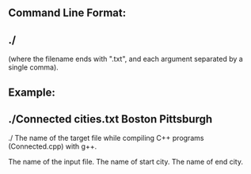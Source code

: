 Command Line Format:
----------------------
./<productname> <filename> <cityname1> <cityname2>
----------------------
(where the filename ends with ".txt", and each argument separated by a single comma).

Example: 
----------------------
./Connected cities.txt Boston Pittsburgh
----------------------

./<productname>
  The name of the target file while compiling C++ programs (Connected.cpp) with g++.

<filename>
  The name of the input file.

<cityname1> 
  The name of start city.
  
<cityname2> 
  The name of end city.
